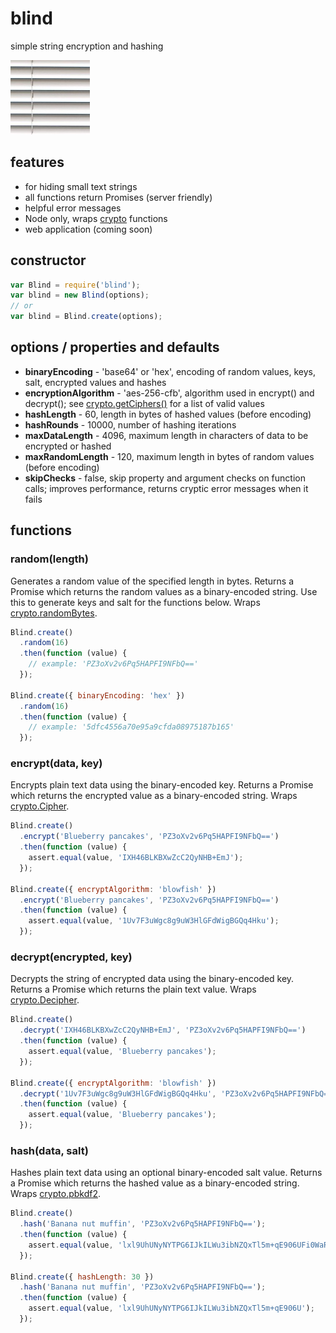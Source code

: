 # blind

simple string encryption and hashing

<img src="blind.jpg" />

## features
 * for hiding small text strings
 * all functions return Promises (server friendly)
 * helpful error messages
 * Node only, wraps [crypto](http://nodejs.org/api/crypto.html) functions
 * web application (coming soon)

## constructor

``` js
var Blind = require('blind');
var blind = new Blind(options);
// or
var blind = Blind.create(options);
```

## options / properties and defaults
 * __binaryEncoding__ - 'base64' or 'hex', encoding of random values, keys, salt, encrypted values and hashes
 * __encryptionAlgorithm__ - 'aes-256-cfb', algorithm used in encrypt() and decrypt(); see
    [crypto.getCiphers()](http://nodejs.org/api/crypto.html#crypto_crypto_getciphers) for a list of valid values
 * __hashLength__ - 60, length in bytes of hashed values (before encoding)
 * __hashRounds__ - 10000, number of hashing iterations
 * __maxDataLength__ - 4096, maximum length in characters of data to be encrypted or hashed
 * __maxRandomLength__ - 120, maximum length in bytes of random values (before encoding)
 * __skipChecks__ - false, skip property and argument checks on function calls; improves performance,
    returns cryptic error messages when it fails

## functions

### random(length)

Generates a random value of the specified length in bytes.
Returns a Promise which returns the random values as a binary-encoded string.
Use this to generate keys and salt for the functions below.
Wraps [crypto.randomBytes](http://nodejs.org/api/crypto.html#crypto_crypto_randombytes_size_callback).

``` js
Blind.create()
  .random(16)
  .then(function (value) {
    // example: 'PZ3oXv2v6Pq5HAPFI9NFbQ=='
  });

Blind.create({ binaryEncoding: 'hex' })
  .random(16)
  .then(function (value) {
    // example: '5dfc4556a70e95a9cfda08975187b165'
  });
```

### encrypt(data, key)

Encrypts plain text data using the binary-encoded key.
Returns a Promise which returns the encrypted value as a binary-encoded string.
Wraps [crypto.Cipher](http://nodejs.org/api/crypto.html#crypto_class_cipher).  

``` js
Blind.create()
  .encrypt('Blueberry pancakes', 'PZ3oXv2v6Pq5HAPFI9NFbQ==')
  .then(function (value) {
    assert.equal(value, 'IXH46BLKBXwZcC2QyNHB+EmJ');
  });

Blind.create({ encryptAlgorithm: 'blowfish' })
  .encrypt('Blueberry pancakes', 'PZ3oXv2v6Pq5HAPFI9NFbQ==')
  .then(function (value) {
    assert.equal(value, '1Uv7F3uWgc8g9uW3HlGFdWigBGQq4Hku');
  });
```

### decrypt(encrypted, key)

Decrypts the string of encrypted data using the binary-encoded key.
Returns a Promise which returns the plain text value.
Wraps [crypto.Decipher](http://nodejs.org/api/crypto.html#crypto_class_decipher).

``` js
Blind.create()
  .decrypt('IXH46BLKBXwZcC2QyNHB+EmJ', 'PZ3oXv2v6Pq5HAPFI9NFbQ==')
  .then(function (value) {
    assert.equal(value, 'Blueberry pancakes');
  });

Blind.create({ encryptAlgorithm: 'blowfish' })
  .decrypt('1Uv7F3uWgc8g9uW3HlGFdWigBGQq4Hku', 'PZ3oXv2v6Pq5HAPFI9NFbQ==')
  .then(function (value) {
    assert.equal(value, 'Blueberry pancakes');
  });
```
### hash(data, salt)

Hashes plain text data using an optional binary-encoded salt value.
Returns a Promise which returns the hashed value as a binary-encoded string.
Wraps [crypto.pbkdf2](http://nodejs.org/api/crypto.html#crypto_crypto_pbkdf2_password_salt_iterations_keylen_callback).

``` js
Blind.create()
  .hash('Banana nut muffin', 'PZ3oXv2v6Pq5HAPFI9NFbQ==');
  .then(function (value) {
    assert.equal(value, 'lxl9UhUNyNYTPG6IJkILWu3ibNZQxTl5m+qE906UFi0WaR6SQoxMBqxop3H9t1HwuDo2Lyl9YNJJ1gUZ');
  });

Blind.create({ hashLength: 30 })
  .hash('Banana nut muffin', 'PZ3oXv2v6Pq5HAPFI9NFbQ==');
  .then(function (value) {
    assert.equal(value, 'lxl9UhUNyNYTPG6IJkILWu3ibNZQxTl5m+qE906U');
  });
```
